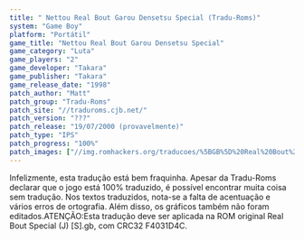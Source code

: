 ```yaml
---
title: " Nettou Real Bout Garou Densetsu Special (Tradu-Roms)"
system: "Game Boy"
platform: "Portátil"
game_title: "Nettou Real Bout Garou Densetsu Special"
game_category: "Luta"
game_players: "2"
game_developer: "Takara"
game_publisher: "Takara"
game_release_date: "1998"
patch_author: "Matt"
patch_group: "Tradu-Roms"
patch_site: "//traduroms.cjb.net/"
patch_version: "???"
patch_release: "19/07/2000 (provavelmente)"
patch_type: "IPS"
patch_progress: "100%"
patch_images: ["//img.romhackers.org/traducoes/%5BGB%5D%20Real%20Bout%20Special%20-%20Tradu-Roms%20-%2001.png","//img.romhackers.org/traducoes/%5BGB%5D%20Real%20Bout%20Special%20-%20Tradu-Roms%20-%2002.png","//img.romhackers.org/traducoes/%5BGB%5D%20Real%20Bout%20Special%20-%20Tradu-Roms%20-%2003.png"]
---
```

Infelizmente, esta tradução está bem fraquinha. Apesar da Tradu-Roms declarar que o jogo está 100% traduzido, é possível encontrar muita coisa sem tradução. Nos textos traduzidos, nota-se a falta de acentuação e vários erros de ortografia. Além disso, os gráficos também não foram editados.ATENÇÃO:Esta tradução deve ser aplicada na ROM original Real Bout Special (J) [S].gb, com CRC32 F4031D4C.
